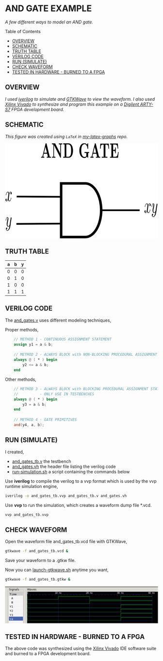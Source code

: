 # AND GATE EXAMPLE

_A few different ways to model an AND gate._

Table of Contents

* [OVERVIEW](https://github.com/JeffDeCola/my-verilog-examples/tree/master/basic-code/combinational-logic/and_gates#overview)
* [SCHEMATIC](https://github.com/JeffDeCola/my-verilog-examples/tree/master/basic-code/combinational-logic/and_gates#schematic)
* [TRUTH TABLE](https://github.com/JeffDeCola/my-verilog-examples/tree/master/basic-code/combinational-logic/and_gates#truth-table)
* [VERILOG CODE](https://github.com/JeffDeCola/my-verilog-examples/tree/master/basic-code/combinational-logic/and_gates#verilog-code)
* [RUN (SIMULATE)](https://github.com/JeffDeCola/my-verilog-examples/tree/master/basic-code/combinational-logic/and_gates#run-simulate)
* [CHECK WAVEFORM](https://github.com/JeffDeCola/my-verilog-examples/tree/master/basic-code/combinational-logic/and_gates#check-waveform)
* [TESTED IN HARDWARE - BURNED TO A FPGA](https://github.com/JeffDeCola/my-verilog-examples/tree/master/basic-code/combinational-logic/and_gates#tested-in-hardware---burned-to-a-fpga)

## OVERVIEW

_I used
[iverilog](https://github.com/JeffDeCola/my-cheat-sheets/tree/master/hardware/tools/simulation/iverilog-cheat-sheet)
to simulate and
[GTKWave](https://github.com/JeffDeCola/my-cheat-sheets/tree/master/hardware/tools/simulation/gtkwave-cheat-sheet)
to view the waveform. I also used
[Xilinx Vivado](https://github.com/JeffDeCola/my-cheat-sheets/tree/master/hardware/tools/synthesis/xilinx-vivado-cheat-sheet)
to synthesize and program this example on a
[Digilent ARTY-S7](https://github.com/JeffDeCola/my-cheat-sheets/tree/master/hardware/development/fpga-development-boards/digilent-arty-s7-cheat-sheet)
FPGA development board._

## SCHEMATIC

_This figure was created using `LaTeX` in
[my-latex-graphs](https://github.com/JeffDeCola/my-latex-graphs/tree/master/mathematics/applied/electrical-engineering/combinational-logic/and-gate)
repo._

<p align="center">
    <img src="svgs/and-gate.svg"
    align="middle"
</p>

## TRUTH TABLE

| a     | b     | y     |
|:-----:|:-----:|:-----:|
| 0     | 0     | 0     |
| 0     | 1     | 0     |
| 1     | 0     | 0     |
| 1     | 1     | 1     |

## VERILOG CODE

The
[and_gates.v](https://github.com/JeffDeCola/my-verilog-examples/blob/master/basic-code/combinational-logic/and_gates/and_gates.v)
uses different modeling techniques,

Proper methods,

```verilog
    // METHOD 1 - CONTINUOUS ASSIGNMENT STATEMENT
    assign y1 = a & b;

    // METHOD 2 - ALWAYS BLOCK with NON-BLOCKING PROCEDURAL ASSIGNMENT STATEMENT
    always @ ( * ) begin
        y2 <= a & b;
    end
```

Other methods,

```verilog
    // METHOD 3 - ALWAYS BLOCK with BLOCKING PROCEDURAL ASSIGNMENT STATEMENT
    //          - ONLY USE IN TESTBENCHES
    always @ ( * ) begin
        y3 = a & b;
    end

    // METHOD 4 - GATE PRIMITIVES
    and(y4, a, b);
```

## RUN (SIMULATE)

I created,

* [and_gates_tb.v](https://github.com/JeffDeCola/my-verilog-examples/blob/master/basic-code/combinational-logic/and_gates/and_gates_tb.v)
  the testbench
* [and_gates.vh](https://github.com/JeffDeCola/my-verilog-examples/blob/master/basic-code/combinational-logic/and_gates/and_gates.vh)
  the header file listing the verilog code
* [run-simulation.sh](https://github.com/JeffDeCola/my-verilog-examples/blob/master/basic-code/combinational-logic/and_gates/run-simulation.sh)
  a script containing the commands below

Use **iverilog** to compile the verilog to a vvp format
which is used by the vvp runtime simulation engine,

```bash
iverilog -o and_gates_tb.vvp and_gates_tb.v and_gates.vh
```

Use **vvp** to run the simulation, which creates a waveform dump file *.vcd.

```bash
vvp and_gates_tb.vvp
```

## CHECK WAVEFORM

Open the waveform file and_gates_tb.vcd file with GTKWave,

```bash
gtkwave -f and_gates_tb.vcd &
```

Save your waveform to a .gtkw file.

Now you can
[launch-gtkwave.sh](https://github.com/JeffDeCola/my-verilog-examples/blob/master/launch-GTKWave-script/launch-gtkwave.sh)
anytime you want,

```bash
gtkwave -f and_gates_tb.gtkw &
```

![and_gates-waveform.jpg](../../../docs/pics/and_gates-waveform.jpg)

## TESTED IN HARDWARE - BURNED TO A FPGA

The above code was synthesized using the
[Xilinx Vivado](https://github.com/JeffDeCola/my-cheat-sheets/tree/master/hardware/tools/synthesis/xilinx-vivado-cheat-sheet)
IDE software suite and burned to a FPGA development board.
